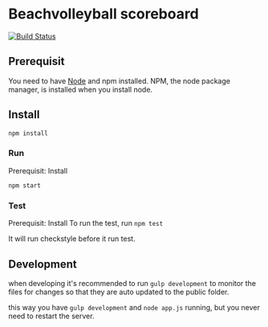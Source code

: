 # Beachvolleyball scoreboard

[![Build Status](https://travis-ci.org/SindreSvendby/beachvollleyball-scoreboard.svg?branch=master)](https://travis-ci.org/SindreSvendby/beachvollleyball-scoreboard)


## Prerequisit

You need to have [Node](http://nodejs.org/) and npm installed.
NPM, the node package manager, is installed when you install node.

## Install

`npm install`


### Run
Prerequisit: Install

`npm start`


### Test
Prerequisit: Install
To run the test, run `npm test`

It will run checkstyle before it run test.


## Development

when developing it's recommended to run `gulp development` to monitor the files for changes so that they are auto updated
to the public folder.

this way you have `gulp development` and `node app.js` running, but you never need to restart the server.

